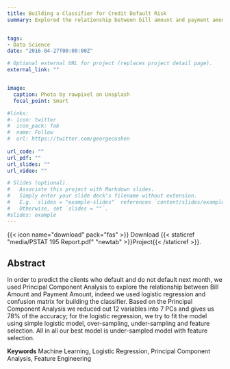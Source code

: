 ```yaml
---
title: Building a Classifier for Credit Default Risk
summary: Explored the relationship between bill amount and payment amount; identified key features that could best predict credit card default and built an efficient logistic classifier.


tags:
- Data Science 
date: "2016-04-27T00:00:00Z"

# Optional external URL for project (replaces project detail page).
external_link: ""


image:
  caption: Photo by rawpixel on Unsplash
  focal_point: Smart

#links:
#- icon: twitter
#  icon_pack: fab
#  name: Follow
#  url: https://twitter.com/georgecushen
  
url_code: ""
url_pdf: ""
url_slides: ""
url_video: ""

# Slides (optional).
#   Associate this project with Markdown slides.
#   Simply enter your slide deck's filename without extension.
#   E.g. `slides = "example-slides"` references `content/slides/example-slides.md`.
#   Otherwise, set `slides = ""`.
#slides: example
---
```


{{< icon name="download" pack="fas" >}} Download {{< staticref "media/PSTAT 195 Report.pdf" "newtab" >}}Project{{< /staticref >}}.

## Abstract

In order to predict the clients who default and do not default next month, we used Principal Component Analysis to explore the relationship between Bill Amount and Payment Amount, indeed we used logistic regression and confusion matrix for building the classifier. Based on the Principal Component Analysis we reduced out 12 variables into 7 PCs and gives us 78% of the accuracy; for the logistic regression, we try to fit the model using simple logistic model, over-sampling, under-sampling and feature selection. All in all our best model is under-sampled model with feature selection.


**Keywords**  Machine Learning, Logistic Regression, Principal Component Analysis, Feature Engineering


